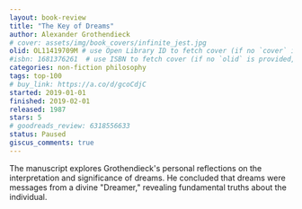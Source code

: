 ```yaml
---
layout: book-review
title: "The Key of Dreams"
author: Alexander Grothendieck
# cover: assets/img/book_covers/infinite_jest.jpg
olid: OL11419709M # use Open Library ID to fetch cover (if no `cover` is provided)
#isbn: 1681376261  # use ISBN to fetch cover (if no `olid` is provided, dashes are optional)
categories: non-fiction philosophy
tags: top-100
# buy_link: https://a.co/d/gcoCdjC
started: 2019-01-01
finished: 2019-02-01
released: 1987
stars: 5
# goodreads_review: 6318556633
status: Paused
giscus_comments: true
---
```


The manuscript explores Grothendieck's personal reflections on the interpretation and significance of dreams. He concluded that dreams were messages from a divine "Dreamer," revealing fundamental truths about the individual.
